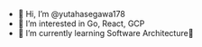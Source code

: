 - 👋 Hi, I’m @yutahasegawa178
- 👀 I’m interested in Go, React, GCP
- 🌱 I’m currently learning Software Architecture🕍

<!---
yutahasegawa178/yutahasegawa178 is a ✨ special ✨ repository because its `README.md` (this file) appears on your GitHub profile.
You can click the Preview link to take a look at your changes.
--->
